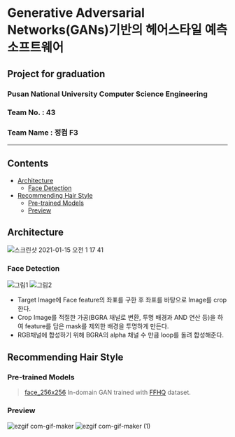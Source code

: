 # Generative Adversarial Networks(GANs)기반의 헤어스타일 예측 소프트웨어 
## Project for graduation
### Pusan National University Computer Science Engineering
### Team No. : 43
### Team Name : 정컴 F3  
---------------------------------------------------------------------
## Contents
- [Architecture](#Architecture)  
  - [Face Detection](#Face-Detection)  
- [Recommending Hair Style](#Recommending-Hair-Style)  
  - [Pre-trained Models](#Pre-trained-Models)  
  - [Preview](#Preview)  
  
## Architecture  
![스크린샷 2021-01-15 오전 1 17 41](https://user-images.githubusercontent.com/48707020/104618927-a799e880-56d0-11eb-95df-05d84edb7a69.png)  

### Face Detection  
![그림1](https://user-images.githubusercontent.com/48707020/104620469-5ee32f00-56d2-11eb-82e2-4ab4227c7191.png) ![그림2](https://user-images.githubusercontent.com/48707020/104620449-5b4fa800-56d2-11eb-83c2-794a46c82062.png)  
- Target Image에 Face feature의 좌표를 구한 후 좌표를 바탕으로 Image를 crop한다.
- Crop Image를 적절한 가공(BGRA 채널로 변환, 투명 배경과 AND 연산 등)을 하여 feature를 담은 mask를 제외한 배경을 투명하게 만든다.
- RGB채널에 합성하기 위해 BGRA의 alpha 채널 수 만큼 loop를 돌려 합성해준다.

## Recommending Hair Style
### Pre-trained Models  
> [face_256x256](https://drive.google.com/open?id=1MTeDchdtcvTWWQAtYvFHKIJLiuvtq49k) In-domain GAN trained with [FFHQ](https://github.com/NVlabs/ffhq-dataset) dataset.  
### Preview
![ezgif com-gif-maker](https://user-images.githubusercontent.com/48707020/104618941-ab2d6f80-56d0-11eb-94ef-12dcfd3e865b.gif) ![ezgif com-gif-maker (1)](https://user-images.githubusercontent.com/48707020/104618951-acf73300-56d0-11eb-9273-753be65b392c.gif)
